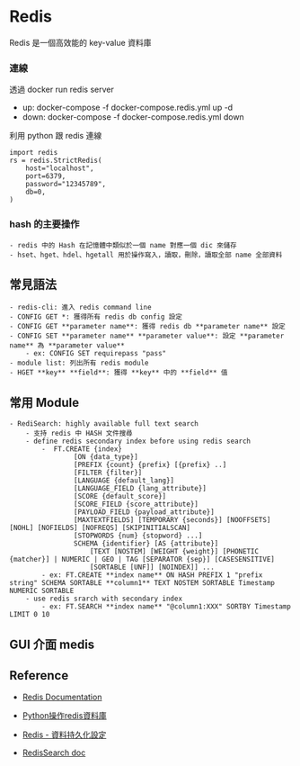 # Redis

Redis 是一個高效能的 key-value 資料庫

### 連線

透過 docker run  redis server

- up: docker-compose -f docker-compose.redis.yml up -d
- down: docker-compose -f docker-compose.redis.yml down

利用 python 跟 redis 連線

```
import redis
rs = redis.StrictRedis(
    host="localhost",
    port=6379,
    password="12345789",
    db=0,
)
```

### hash 的主要操作

    - redis 中的 Hash 在記憶體中類似於一個 name 對應一個 dic 來儲存
    - hset、hget、hdel、hgetall 用於操作寫入，讀取，刪除，讀取全部 name 全部資料

## 常見語法

    - redis-cli: 進入 redis command line
    - CONFIG GET *: 獲得所有 redis db config 設定
    - CONFIG GET **parameter name**: 獲得 redis db **parameter name** 設定
    - CONFIG SET **parameter name** **parameter value**: 設定 **parameter name** 為 **parameter value**
        - ex: CONFIG SET requirepass "pass"
    - module list: 列出所有 redis module
    - HGET **key** **field**: 獲得 **key** 中的 **field** 值

## 常用 Module

    - RediSearch: highly available full text search
        - 支持 redis 中 HASH 文件搜尋
        - define redis secondary index before using redis search
            -  FT.CREATE {index}
                    [ON {data_type}]
                    [PREFIX {count} {prefix} [{prefix} ..]
                    [FILTER {filter}]
                    [LANGUAGE {default_lang}]
                    [LANGUAGE_FIELD {lang_attribute}]
                    [SCORE {default_score}]
                    [SCORE_FIELD {score_attribute}]
                    [PAYLOAD_FIELD {payload_attribute}]
                    [MAXTEXTFIELDS] [TEMPORARY {seconds}] [NOOFFSETS] [NOHL] [NOFIELDS] [NOFREQS] [SKIPINITIALSCAN]
                    [STOPWORDS {num} {stopword} ...]
                    SCHEMA {identifier} [AS {attribute}]
                        [TEXT [NOSTEM] [WEIGHT {weight}] [PHONETIC {matcher}] | NUMERIC | GEO | TAG [SEPARATOR {sep}] [CASESENSITIVE]
                        [SORTABLE [UNF]] [NOINDEX]] ...
            - ex: FT.CREATE **index name** ON HASH PREFIX 1 "prefix string" SCHEMA SORTABLE **column1** TEXT NOSTEM SORTABLE Timestamp NUMERIC SORTABLE
        - use redis srarch with secondary index
            - ex: FT.SEARCH **index name** "@column1:XXX" SORTBY Timestamp LIMIT 0 10


## GUI 介面 medis

## Reference

- [Redis Documentation](https://redis.io/documentation)

- [Python操作redis資料庫](https://www.itread01.com/content/1545205270.html)

- [Redis - 資料持久化設定](https://tachingchen.com/tw/blog/redis-data-persistence/)

- [RedisSearch doc](https://oss.redis.com/redisearch/Commands/)